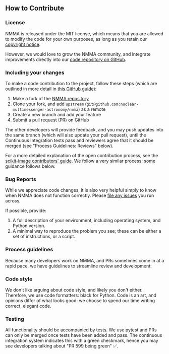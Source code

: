 ## How to Contribute

### License

NMMA is released under the MIT license, which means that you are allowed to modify the code for your own purposes, as long as you retain our [copyright notice](https://github.com/nuclear-multimessenger-astronomy/nmma/blob/master/LICENSE.txt).

However, we would love to grow the NMMA community, and integrate improvements directly into our [code repository on GitHub](https://github.com/nuclear-multimessenger-astronomy/nmma).

### Including your changes

To make a code contribution to the project, follow these steps (which
are outlined in more detail in [this GitHub
guide](https://guides.github.com/activities/forking/)):

1. Make a fork of the [NMMA repository](https://github.com/nuclear-multimessenger-astronomy/nmma)
2. Clone your fork, and add `upstream` (`git@github.com:nuclear-multimessenger-astronomy/nmma`) as a remote
3. Create a new branch and add your feature
4. Submit a pull request (PR) on GitHub

The other developers will provide feedback, and you may push updates
into the same branch (which will also update your pull request), until
the Continuous Integration tests pass and reviewers agree that it
should be merged (see "Process Guidelines: Reviews" below).

For a more detailed explanation of the open contribution process, see
the [scikit-image contributors' guide](http://scikit-image.org/docs/stable/contribute.html).
We follow a very similar process; some guidance follows below.

### Bug Reports

While we appreciate code changes, it is also very helpful simply to
know when NMMA does not function correctly.  Please [file any
issues](https://github.com/nuclear-multimessenger-astronomy/nmma/issues) you run across.

If possible, provide:

1. A full description of your environment, including operating system,
   and Python version.
2. A minimal way to reproduce the problem you see; these can be either
   a set of instructions, or a script.

### Process guidelines

Because many developers work on NMMA, and PRs sometimes come in
at a rapid pace, we have guidelines to streamline review and
development:

### Code style

We don't like arguing about code style, and likely you don't
either. Therefore, we use code formatters: black for Python.
Code is an art, and opinions differ of what
looks good: we choose to spend our time writing correct, elegant code.

### Testing

All functionality should be accompanied by tests.  We use pytest and
PRs can only be merged once tests have been added and pass.
The continuous integration system indicates this
with a green checkmark, hence you may see developers talking about "PR
599 being green" ✅.
